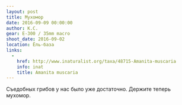 ```yaml
---
layout: post
title: Мухомор
date: 2016-09-09 00:00:00
author: К.С.
gear: E-300 / 35mm macro
shoot_date: 2016-09-02
location: Ёль-база
links:
  -
    href: http://www.inaturalist.org/taxa/48715-Amanita-muscaria
    info: inat
    title: Amanita muscaria
---
```


Съедобных грибов у нас было уже достаточно. Держите теперь мухомор.
